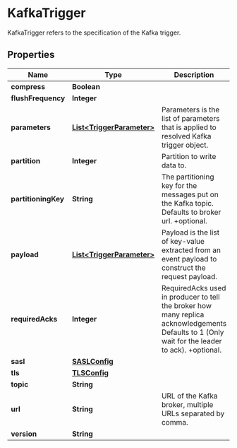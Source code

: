 

# KafkaTrigger

KafkaTrigger refers to the specification of the Kafka trigger.
## Properties

Name | Type | Description | Notes
------------ | ------------- | ------------- | -------------
**compress** | **Boolean** |  |  [optional]
**flushFrequency** | **Integer** |  |  [optional]
**parameters** | [**List&lt;TriggerParameter&gt;**](TriggerParameter.md) | Parameters is the list of parameters that is applied to resolved Kafka trigger object. |  [optional]
**partition** | **Integer** | Partition to write data to. |  [optional]
**partitioningKey** | **String** | The partitioning key for the messages put on the Kafka topic. Defaults to broker url. +optional. |  [optional]
**payload** | [**List&lt;TriggerParameter&gt;**](TriggerParameter.md) | Payload is the list of key-value extracted from an event payload to construct the request payload. |  [optional]
**requiredAcks** | **Integer** | RequiredAcks used in producer to tell the broker how many replica acknowledgements Defaults to 1 (Only wait for the leader to ack). +optional. |  [optional]
**sasl** | [**SASLConfig**](SASLConfig.md) |  |  [optional]
**tls** | [**TLSConfig**](TLSConfig.md) |  |  [optional]
**topic** | **String** |  |  [optional]
**url** | **String** | URL of the Kafka broker, multiple URLs separated by comma. |  [optional]
**version** | **String** |  |  [optional]



